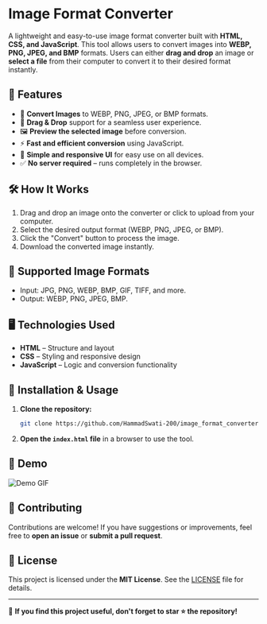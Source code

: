 # Image Format Converter

A lightweight and easy-to-use image format converter built with **HTML, CSS, and JavaScript**. This tool allows users to convert images into **WEBP, PNG, JPEG, and BMP** formats. Users can either **drag and drop** an image or **select a file** from their computer to convert it to their desired format instantly.

## 🚀 Features

- 🔄 **Convert Images** to WEBP, PNG, JPEG, or BMP formats.
- 📂 **Drag & Drop** support for a seamless user experience.
- 🖼️ **Preview the selected image** before conversion.
- ⚡ **Fast and efficient conversion** using JavaScript.
- 🎨 **Simple and responsive UI** for easy use on all devices.
- ✅ **No server required** – runs completely in the browser.

## 🛠️ How It Works

1. Drag and drop an image onto the converter or click to upload from your computer.
2. Select the desired output format (WEBP, PNG, JPEG, or BMP).
3. Click the "Convert" button to process the image.
4. Download the converted image instantly.

## 📸 Supported Image Formats

- Input: JPG, PNG, WEBP, BMP, GIF, TIFF, and more.
- Output: WEBP, PNG, JPEG, BMP.

## 🖥️ Technologies Used

- **HTML** – Structure and layout
- **CSS** – Styling and responsive design
- **JavaScript** – Logic and conversion functionality

## 📂 Installation & Usage

1. **Clone the repository:**
   ```bash
   git clone https://github.com/HammadSwati-200/image_format_converter.git
   ```
2. **Open the `index.html` file** in a browser to use the tool.

## 🎥 Demo
![Demo GIF](demo.gif)

## 🤝 Contributing

Contributions are welcome! If you have suggestions or improvements, feel free to **open an issue** or **submit a pull request**.

## 📜 License

This project is licensed under the **MIT License**. See the [LICENSE](LICENSE) file for details.

---

🌟 **If you find this project useful, don't forget to star ⭐ the repository!**

